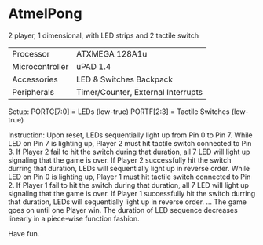 # AtmelPong
2 player, 1 dimensional, with LED strips and 2 tactile switch

|||
|-|-|
| Processor | ATXMEGA 128A1u |
| Microcontroller | uPAD 1.4 |
| Accessories | LED & Switches Backpack |
| Peripherals | Timer/Counter, External Interrupts |

Setup:
PORTC[7:0] = LEDs (low-true)
PORTF[2:3] = Tactile Switches (low-true)
  
Instruction:
Upon reset, LEDs sequentially light up from Pin 0 to Pin 7. 
While LED on Pin 7 is lighting up, Player 2 must hit tactile switch connected to Pin 3.
If Player 2 fail to hit the switch during that duration, all 7 LED will light up signaling that the game is over.
If Player 2 successfully hit the switch durring that duration, LEDs will sequentially light up in reverse order.
While LED on Pin 0 is lighting up, Player 1 must hit tactile switch connected to Pin 2.
If Player 1 fail to hit the switch during that duration, all 7 LED will light up signaling that the game is over.
If Player 1 successfully hit the switch durring that duration, LEDs will sequentially light up in reverse order.
...
The game goes on until one Player win.
The duration of LED sequence decreases linearly in a piece-wise function fashion.
  
  
Have fun.
